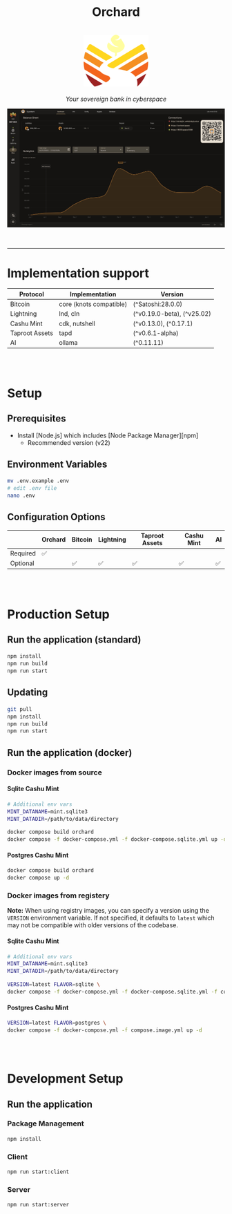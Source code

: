 <h1 align="center">Orchard</h1>

<p align="center">
  <br>
  <img src="src/client/assets/img/orchard-logo.svg" alt="orchard-logo" width="150px"/>
  <br>
  <br>
  <em>Your sovereign bank in cyberspace</em>
  <p align="center">
    <img src="public/orchard-readme.jpg" alt="Orchard screenshot" style="max-width: 100%; height: auto;" />
  </p>
  <br>
</p>

<hr>

# Implementation support

| Protocol       | Implementation                     | Version                    |
| -------------- | ---------------------------------- | -------------------------- |
| Bitcoin        | core (knots compatible)            | (^Satoshi:28.0.0)          |
| Lightning      | lnd, cln                           | (^v0.19.0-beta), (^v25.02) |
| Cashu Mint     | cdk, nutshell                      | (^v0.13.0), (^0.17.1)      |
| Taproot Assets | tapd                               | (^v0.6.1-alpha)            |
| AI             | ollama                             | (^0.11.11)                 |

<br>
<br>

# Setup

## Prerequisites

- Install [Node.js] which includes [Node Package Manager][npm]
  - Recommended version (v22)

## Environment Variables
```bash
mv .env.example .env
# edit .env file
nano .env
```

## Configuration Options
|           | Orchard | Bitcoin | Lightning  | Taproot Assets | Cashu Mint | AI |
| --------- | ------- | ------- | ---------- | -------------- | ---------- | -- |
| Required  | ✅      |         |            |                |            |     |
| Optional  |         | ✅      | ✅          | ✅             | ✅         | ✅  |

<br>
<br>

# Production Setup

## Run the application (standard)
```bash
npm install
npm run build
npm run start
```

## Updating
```bash
git pull
npm install
npm run build
npm run start
```

## Run the application (docker)

### Docker images from source

#### Sqlite Cashu Mint
```bash
# Additional env vars
MINT_DATANAME=mint.sqlite3
MINT_DATADIR=/path/to/data/directory
```
```bash
docker compose build orchard
docker compose -f docker-compose.yml -f docker-compose.sqlite.yml up -d
```

#### Postgres Cashu Mint
```bash
docker compose build orchard
docker compose up -d
```

### Docker images from registery

**Note:** When using registry images, you can specify a version using the `VERSION` environment variable. If not specified, it defaults to `latest` which may not be compatible with older versions of the codebase.

#### Sqlite Cashu Mint
```bash
# Additional env vars
MINT_DATANAME=mint.sqlite3
MINT_DATADIR=/path/to/data/directory
```
```bash
VERSION=latest FLAVOR=sqlite \
docker compose -f docker-compose.yml -f docker-compose.sqlite.yml -f compose.image.yml up -d
```

#### Postgres Cashu Mint
```bash
VERSION=latest FLAVOR=postgres \
docker compose -f docker-compose.yml -f compose.image.yml up -d
```

<br>
<br>

# Development Setup

## Run the application

### Package Management 
```bash
npm install
```

### Client
```bash
npm run start:client
```

### Server
```bash
npm run start:server
```
